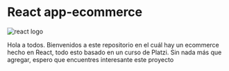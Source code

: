 # React app-ecommerce

![react logo](https://brandslogos.com/wp-content/uploads/thumbs/react-logo-vector-1.svg)


Hola a todos. Bienvenidos a este repositorio en el cuál hay un ecommerce hecho en React, todo esto basado en un curso de Platzi. Sin nada más que agregar, espero que encuentres interesante este proyecto



